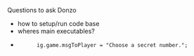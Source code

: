 Questions to ask Donzo
- how to setup/run code base
- wheres main executables?
- 			ig.game.msgToPlayer = "Choose a secret number.";
